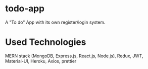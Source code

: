 # todo-app

A "To do" App with its own register/login system.

# Used Technologies

MERN stack (MongoDB, Express.js, React.js, Node.js), Redux, JWT, Material-UI, Heroku, Axios, prettier
